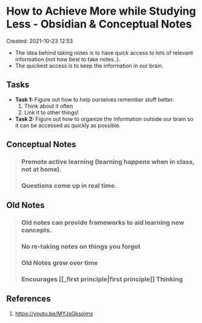 # How to Achieve More while Studying Less - Obsidian & Conceptual Notes
Created: 2021-10-23 12:53

* The idea behind taking notes is to have quick access to lots of relevant information (not how best to take notes..).
* The quickest access is to keep the information in our brain.

## Tasks
* **Task 1:** Figure out how to help ourselves remember stuff better.
	1. Think about it often
	2. Link it to other things!
* **Task 2:** Figure out how to organize the information outside our brain so it can be accessed as quickly as possible.

## Conceptual Notes
> ### Promote active learning (learning happens when in class, not at home).
> ### Questions come up in real time.

## Old Notes
> ### Old notes can provide frameworks to aid learning new concepts.
> ### No re-taking notes on things you forgot
> ### Old Notes grow over time
> ### Encourages [[_first principle|first principle]] Thinking
## References
1. https://youtu.be/MYJsGksojms